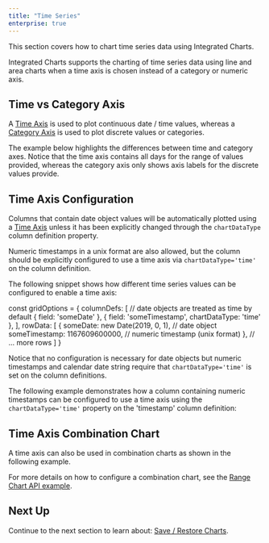 ```yaml
---
title: "Time Series"
enterprise: true
---
```


This section covers how to chart time series data using Integrated Charts.

Integrated Charts supports the charting of time series data using line and area charts when a time axis is chosen instead
of a category or numeric axis.

## Time vs Category Axis

A [Time Axis](/charts-axes/#time-axis) is used to plot continuous date / time values, whereas a
[Category Axis](/charts-axes/#category-axis) is used to plot discrete values or categories.


The example below highlights the differences between time and category axes. Notice that the time axis contains all
    days for the range of values provided, whereas the category axis only shows axis labels for the discrete values
    provide.


<grid-example title='Time vs Category Axis' name='time-vs-category' type='generated' options='{ "exampleHeight": 740, "enterprise": true, "modules": ["clientside", "menu", "charts"], "extras": ["momentjs"] }'></grid-example>

## Time Axis Configuration

Columns that contain date object values will be automatically plotted using a [Time Axis](/charts-axes/#time-axis)
unless it has been explicitly changed through the `chartDataType` column definition property.

Numeric timestamps in a unix format are also allowed, but the column should be explicitly configured to use a time axis
via `chartDataType='time'` on the column definition.

The following snippet shows how different time series values can be configured to enable a time axis:

<snippet>
const gridOptions = {
    columnDefs: [
        // date objects are treated as time by default
        { field: 'someDate' },
        { field: 'someTimestamp', chartDataType: 'time' },
    ],
    rowData: [
        {
            someDate: new Date(2019, 0, 1), // date object
            someTimestamp: 1167609600000, // numeric timestamp (unix format)
        },
        // ... more rows
    ]
}
</snippet>

Notice that no configuration is necessary for date objects but numeric timestamps and calendar date string require
that `chartDataType='time'` is set on the column definitions.

The following example demonstrates how a column containing numeric timestamps can be configured to use a time axis using
the `chartDataType='time'` property on the 'timestamp' column definition:

<grid-example title='Time Axis Configuration' name='time-axis-config' type='generated' options='{ "exampleHeight": 740, "enterprise": true, "modules": ["clientside", "menu", "charts"], "extras": ["momentjs"] }'></grid-example>

## Time Axis Combination Chart

A time axis can also be used in combination charts as shown in the following example.

For more details on how to configure a combination chart, see the [Range Chart API example](/integrated-charts-api-range-chart/#combination-charts).

<grid-example title='Time Axis Combination Chart' name='time-combination-chart' type='generated' options='{ "enterprise": true, "modules": ["clientside", "menu", "charts", "rowgrouping"], "exampleHeight": 790 }'></grid-example>

## Next Up

Continue to the next section to learn about: [Save / Restore Charts](/integrated-charts-api-save-restore-charts/).

